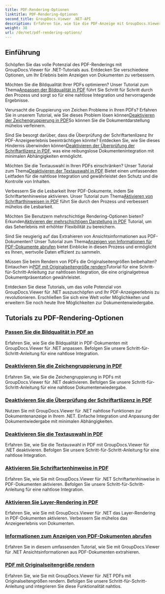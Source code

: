 ```yaml
---
title: PDF-Rendering-Optionen
linktitle: PDF-Rendering-Optionen
second_title: GroupDocs.Viewer .NET-API
description: Erfahren Sie, wie Sie die PDF-Anzeige mit GroupDocs.Viewer .NET-Tutorials optimieren. Entdecken Sie PDF-Rendering-Optionen wie das Anpassen der Bildqualität und das Deaktivieren der Textauswahl.
weight: 38
url: /de/net/pdf-rendering-options/
---
```


## Einführung

Schöpfen Sie das volle Potenzial des PDF-Renderings mit GroupDocs.Viewer für .NET-Tutorials aus. Entdecken Sie verschiedene Optionen, um Ihr Erlebnis beim Anzeigen von Dokumenten zu verbessern.

 Möchten Sie die Bildqualität Ihrer PDFs optimieren? Unser Tutorial zum Thema[Anpassen der Bildqualität in PDF](./adjust-image-quality-pdf/) führt Sie Schritt für Schritt durch den Prozess und sorgt so für eine nahtlose Integration und hervorragende Ergebnisse.

 Verursacht die Gruppierung von Zeichen Probleme in Ihren PDFs? Erfahren Sie in unserem Tutorial, wie Sie dieses Problem lösen können[Deaktivieren der Zeichengruppierung in PDF](./disable-characters-grouping-pdf/)So können Sie die Dokumentdarstellung mühelos verfeinern.

 Sind Sie besorgt darüber, dass die Überprüfung der Schriftartenlizenz Ihr PDF-Anzeigeerlebnis beeinträchtigen könnte? Entdecken Sie, wie Sie dieses Hindernis überwinden können[Deaktivieren der Überprüfung der Schriftartlizenz in PDF](./disable-font-license-verifications-pdf/), was eine reibungslose Dokumentenintegration mit minimalen Abhängigkeiten ermöglicht.

Möchten Sie die Textauswahl in Ihren PDFs einschränken? Unser Tutorial zum Thema[Deaktivieren der Textauswahl in PDF](./disable-text-selection-pdf/) Bietet einen umfassenden Leitfaden für die nahtlose Integration und gewährleistet den Schutz und die Kontrolle von Inhalten.

 Verbessern Sie die Lesbarkeit Ihrer PDF-Dokumente, indem Sie Schriftartenhinweise aktivieren. Unser Tutorial zum Thema[Aktivieren von Schriftarthinweisen in PDF](./enable-font-hinting-pdf/) führt Sie durch den Prozess und verbessert mühelos die Lesbarkeit.

 Möchten Sie Benutzern mehrschichtige Rendering-Optionen bieten? Erkunden[Aktivieren der mehrschichtigen Darstellung in PDF](./enable-layered-rendering-pdf/) Tutorial, um das Seherlebnis mit erhöhter Flexibilität zu bereichern.

 Sind Sie neugierig auf das Extrahieren von Ansichtsinformationen aus PDF-Dokumenten? Unser Tutorial zum Thema[Anzeigen von Informationen für PDF-Dokumente abrufen](./get-view-info-pdf-document/) bietet Einblicke in diesen Prozess und ermöglicht es Ihnen, wertvolle Daten effizient zu sammeln.

 Müssen Sie beim Rendern von PDFs die Originalseitengrößen beibehalten? Eintauchen in[PDF mit Originalseitengröße rendern](./render-pdf-original-page-size/)Tutorial für eine Schritt-für-Schritt-Anleitung zur nahtlosen Integration, die eine originalgetreue Dokumentpräsentation gewährleistet.

Entdecken Sie diese Tutorials, um das volle Potenzial von GroupDocs.Viewer für .NET auszuschöpfen und Ihr PDF-Anzeigeerlebnis zu revolutionieren. Erschließen Sie sich eine Welt voller Möglichkeiten und erweitern Sie noch heute Ihre Möglichkeiten zur Dokumentenwiedergabe.
## Tutorials zu PDF-Rendering-Optionen
### [Passen Sie die Bildqualität in PDF an](./adjust-image-quality-pdf/)
Erfahren Sie, wie Sie die Bildqualität in PDF-Dokumenten mit GroupDocs.Viewer für .NET anpassen. Befolgen Sie unsere Schritt-für-Schritt-Anleitung für eine nahtlose Integration.
### [Deaktivieren Sie die Zeichengruppierung in PDF](./disable-characters-grouping-pdf/)
Erfahren Sie, wie Sie die Zeichengruppierung in PDFs mit GroupDocs.Viewer für .NET deaktivieren. Befolgen Sie unsere Schritt-für-Schritt-Anleitung für eine nahtlose Dokumentenwiedergabe.
### [Deaktivieren Sie die Überprüfung der Schriftartlizenz in PDF](./disable-font-license-verifications-pdf/)
Nutzen Sie mit GroupDocs.Viewer für .NET nahtlose Funktionen zur Dokumentenanzeige in Ihrem .NET. Einfache Integration und Anpassung der Dokumentwiedergabe mit minimalen Abhängigkeiten.
### [Deaktivieren Sie die Textauswahl in PDF](./disable-text-selection-pdf/)
Erfahren Sie, wie Sie die Textauswahl in PDF mit GroupDocs.Viewer für .NET deaktivieren. Befolgen Sie unsere Schritt-für-Schritt-Anleitung für eine nahtlose Integration.
### [Aktivieren Sie Schriftartenhinweise in PDF](./enable-font-hinting-pdf/)
Erfahren Sie, wie Sie mit GroupDocs.Viewer für .NET Schriftartenhinweise in PDF-Dokumenten aktivieren. Befolgen Sie unsere Schritt-für-Schritt-Anleitung für eine nahtlose Integration.
### [Aktivieren Sie Layer-Rendering in PDF](./enable-layered-rendering-pdf/)
Erfahren Sie, wie Sie mit GroupDocs.Viewer für .NET das Layer-Rendering in PDF-Dokumenten aktivieren. Verbessern Sie mühelos das Anzeigeerlebnis von Dokumenten.
### [Informationen zum Anzeigen von PDF-Dokumenten abrufen](./get-view-info-pdf-document/)
Erfahren Sie in diesem umfassenden Tutorial, wie Sie mit GroupDocs.Viewer für .NET Ansichtsinformationen aus PDF-Dokumenten extrahieren.
### [PDF mit Originalseitengröße rendern](./render-pdf-original-page-size/)
Erfahren Sie, wie Sie mit GroupDocs.Viewer für .NET PDFs mit Originalseitengrößen rendern. Befolgen Sie unsere Schritt-für-Schritt-Anleitung und integrieren Sie diese Funktionalität nahtlos.